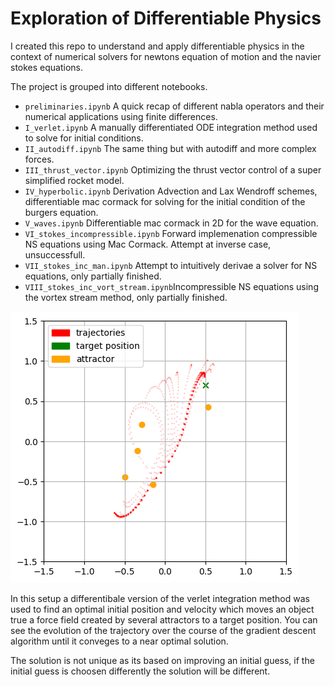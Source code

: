 # Exploration of Differentiable Physics

I created this repo to understand and apply differentiable physics in the context of numerical solvers for newtons equation of motion and the navier stokes equations. 

The project is grouped into different notebooks. 

- ``preliminaries.ipynb`` A quick recap of different nabla operators and their numerical applications using finite differences.
- ``I_verlet.ipynb`` A manually differentiated ODE integration method used to solve for initial conditions.
- ``II_autodiff.ipynb`` The same thing but with autodiff and more complex forces.
- ``III_thrust_vector.ipynb`` Optimizing the thrust vector control of a super simplified rocket model.
- ``IV_hyperbolic.ipynb`` Derivation Advection and Lax Wendroff schemes, differentiable mac cormack for solving for the initial condition of the burgers equation.
- ``V_waves.ipynb`` Differentiable mac cormack in 2D for the wave equation.
- ``VI_stokes_incompressible.ipynb`` Forward implemenation compressible NS equations using Mac Cormack. Attempt at inverse case, unsuccessfull.
- ``VII_stokes_inc_man.ipynb`` Attempt to intuitively derivae a solver for NS equations, only partially finished.
- ```VIII_stokes_inc_vort_stream.ipynb```Incompressible NS equations using the vortex stream method, only partially finished.

![alt text](img/trajectories_attractors.png)

In this setup a differentibale version of the verlet integration method was used to find an optimal initial position and velocity which moves an object true a force field created by several attractors to a target position.
You can see the evolution of the trajectory over the course of the gradient descent algorithm until it conveges to a near optimal solution.

The solution is not unique as its based on improving an initial guess, if the initial guess is choosen differently the solution will be different.
